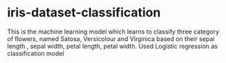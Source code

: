 # iris-dataset-classification
This is the machine learning model which learns to classify three category of flowers, named Satosa, Versicolour and Virginica based on their sepal length , sepal width, petal length, petal width. Used Logistic regression as classification model
